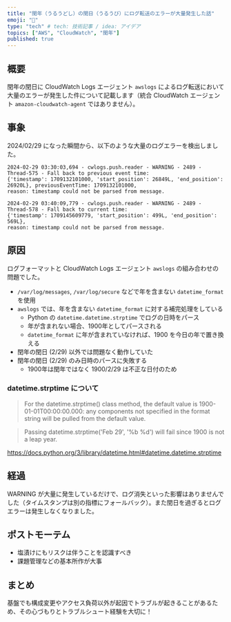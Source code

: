 ```yaml
---
title: "閏年（うるうどし）の閏日（うるうび）にログ転送のエラーが大量発生した話"
emoji: "📅"
type: "tech" # tech: 技術記事 / idea: アイデア
topics: ["AWS", "CloudWatch", "閏年"]
published: true
---
```


## 概要

閏年の閏日に CloudWatch Logs エージェント `awslogs` によるログ転送において大量のエラーが発生した件について記載します（統合 CloudWatch エージェント `amazon-cloudwatch-agent` ではありません）。

## 事象

2024/02/29 になった瞬間から、以下のような大量のログエラーを検出しました。

```text
2024-02-29 03:30:03,694 - cwlogs.push.reader - WARNING - 2489 - Thread-575 - Fall back to previous event time:
{'timestamp': 1709132101000, 'start_position': 26849L, 'end_position': 26920L}, previousEventTime: 1709132101000,
reason: timestamp could not be parsed from message.
```

```text
2024-02-29 03:40:09,779 - cwlogs.push.reader - WARNING - 2489 - Thread-578 - Fall back to current time:
{'timestamp': 1709145609779, 'start_position': 499L, 'end_position': 569L},
reason: timestamp could not be parsed from message.
```

## 原因

ログフォーマットと CloudWatch Logs エージェント `awslogs` の組み合わせの問題でした。

- `/var/log/messages`, `/var/log/secure` などで年を含まない `datetime_format` を使用
- `awslogs` では、年を含まない `datetime_format` に対する補完処理をしている
  - Python の `datetime.datetime.strptime` でログの日時をパース
  - 年が含まれない場合、1900年としてパースされる
  - `datetime_format` に年が含まれていなければ、1900 を今日の年で置き換える
- 閏年の閏日 (2/29) 以外では問題なく動作していた
- 閏年の閏日 (2/29) のみ日時のパースに失敗する
  - 1900年は閏年ではなく 1900/2/29 は不正な日付のため

### datetime.strptime について

> For the datetime.strptime() class method, the default value is 1900-01-01T00:00:00.000: any components not specified in the format string will be pulled from the default value.

> Passing datetime.strptime('Feb 29', '%b %d') will fail since 1900 is not a leap year.

https://docs.python.org/3/library/datetime.html#datetime.datetime.strptime

## 経過

WARNING が大量に発生しているだけで、ログ消失といった影響はありませんでした（タイムスタンプは別の指標にフォールバック）。また閏日を過ぎるとログエラーは発生しなくなりました。

## ポストモーテム

- 塩漬けにもリスクは伴うことを認識すべき
- 課題管理などの基本所作が大事

## まとめ

基盤でも構成変更やアクセス負荷以外が起因でトラブルが起きることがあるため、その心づもりとトラブルシュート経験を大切に！
